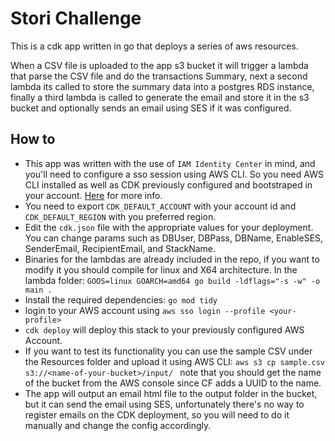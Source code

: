 # Stori Challenge

This is a cdk app written in go that deploys a series of aws resources. 

When a CSV file is uploaded to the app s3 bucket it will trigger a lambda that parse the CSV file and do the transactions Summary, next a second lambda its called to store the summary data into a postgres RDS instance, finally a third lambda is called to generate the email and store it in the s3 bucket and optionally sends an email using SES if it was configured.


## How to

 * This app was written with the use of `IAM Identity Center` in mind, and you'll need to configure a sso session using AWS CLI. So you need AWS CLI installed as well as CDK previously configured and bootstraped in your account. [Here](https://docs.aws.amazon.com/cdk/v2/guide/getting_started.html) for more info.
 * You need to export `CDK_DEFAULT_ACCOUNT` with your account id and  `CDK_DEFAULT_REGION` with you preferred region.
 * Edit the `cdk.json` file with the appropriate values for your deployment. You can change params such as DBUser, DBPass, DBName, EnableSES, SenderEmail, RecipientEmail, and StackName.
 * Binaries for the lambdas are already included in the repo, if you want to modify it you should compile for linux and X64 architecture. In the lambda folder: `GOOS=linux GOARCH=amd64 go build -ldflags="-s -w" -o main .`
 * Install the required dependencies: `go mod tidy`
 * login to your AWS account using `aws sso login --profile <your-profile>`
 * `cdk deploy` will deploy this stack to your previously configured AWS Account.
 * If you want to test its functionality you can use the sample CSV under the Resources folder and upload it using AWS CLI: `aws s3 cp sample.csv s3://<name-of-your-bucket>/input/ ` note that you should get the name of the bucket from the AWS console since CF adds a UUID to the name.
 * The app will output an email html file to the output folder in the bucket, but it can send the email using SES, unfortunately there's no way to register emails on the CDK deployment, so you will need to do it manually and change the config accordingly.

